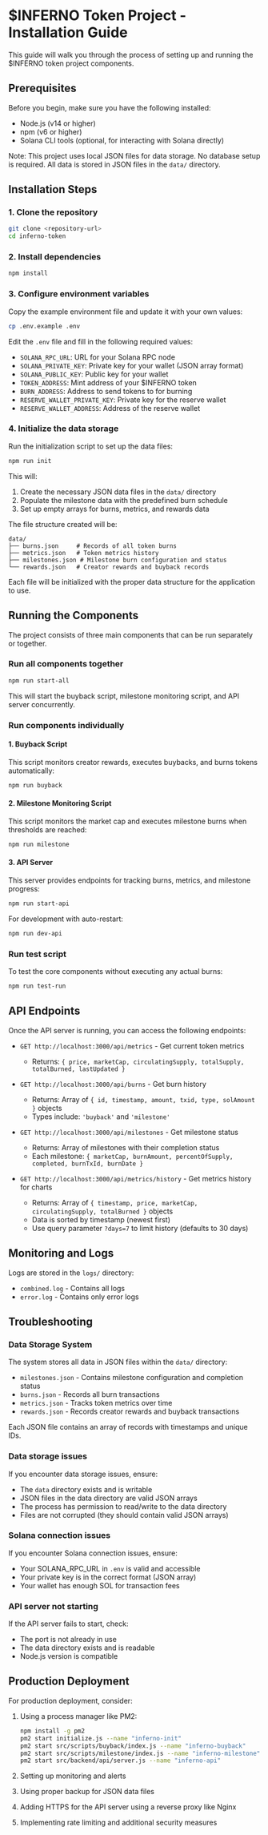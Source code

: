 # $INFERNO Token Project - Installation Guide

This guide will walk you through the process of setting up and running the $INFERNO token project components.

## Prerequisites

Before you begin, make sure you have the following installed:

- Node.js (v14 or higher)
- npm (v6 or higher)
- Solana CLI tools (optional, for interacting with Solana directly)

Note: This project uses local JSON files for data storage. No database setup is required. All data is stored in JSON files in the `data/` directory.

## Installation Steps

### 1. Clone the repository

```bash
git clone <repository-url>
cd inferno-token
```

### 2. Install dependencies

```bash
npm install
```

### 3. Configure environment variables

Copy the example environment file and update it with your own values:

```bash
cp .env.example .env
```

Edit the `.env` file and fill in the following required values:

- `SOLANA_RPC_URL`: URL for your Solana RPC node
- `SOLANA_PRIVATE_KEY`: Private key for your wallet (JSON array format)
- `SOLANA_PUBLIC_KEY`: Public key for your wallet
- `TOKEN_ADDRESS`: Mint address of your $INFERNO token
- `BURN_ADDRESS`: Address to send tokens to for burning
- `RESERVE_WALLET_PRIVATE_KEY`: Private key for the reserve wallet
- `RESERVE_WALLET_ADDRESS`: Address of the reserve wallet

### 4. Initialize the data storage

Run the initialization script to set up the data files:

```bash
npm run init
```

This will:
1. Create the necessary JSON data files in the `data/` directory
2. Populate the milestone data with the predefined burn schedule
3. Set up empty arrays for burns, metrics, and rewards data

The file structure created will be:
```
data/
├── burns.json     # Records of all token burns
├── metrics.json   # Token metrics history
├── milestones.json # Milestone burn configuration and status
└── rewards.json   # Creator rewards and buyback records
```

Each file will be initialized with the proper data structure for the application to use.

## Running the Components

The project consists of three main components that can be run separately or together.

### Run all components together

```bash
npm run start-all
```

This will start the buyback script, milestone monitoring script, and API server concurrently.

### Run components individually

#### 1. Buyback Script

This script monitors creator rewards, executes buybacks, and burns tokens automatically:

```bash
npm run buyback
```

#### 2. Milestone Monitoring Script

This script monitors the market cap and executes milestone burns when thresholds are reached:

```bash
npm run milestone
```

#### 3. API Server

This server provides endpoints for tracking burns, metrics, and milestone progress:

```bash
npm run start-api
```

For development with auto-restart:

```bash
npm run dev-api
```

### Run test script

To test the core components without executing any actual burns:

```bash
npm run test-run
```

## API Endpoints

Once the API server is running, you can access the following endpoints:

- `GET http://localhost:3000/api/metrics` - Get current token metrics
  - Returns: `{ price, marketCap, circulatingSupply, totalSupply, totalBurned, lastUpdated }`

- `GET http://localhost:3000/api/burns` - Get burn history
  - Returns: Array of `{ id, timestamp, amount, txid, type, solAmount }` objects
  - Types include: `'buyback'` and `'milestone'`

- `GET http://localhost:3000/api/milestones` - Get milestone status
  - Returns: Array of milestones with their completion status
  - Each milestone: `{ marketCap, burnAmount, percentOfSupply, completed, burnTxId, burnDate }`

- `GET http://localhost:3000/api/metrics/history` - Get metrics history for charts
  - Returns: Array of `{ timestamp, price, marketCap, circulatingSupply, totalBurned }` objects
  - Data is sorted by timestamp (newest first)
  - Use query parameter `?days=7` to limit history (defaults to 30 days)

## Monitoring and Logs

Logs are stored in the `logs/` directory:

- `combined.log` - Contains all logs
- `error.log` - Contains only error logs

## Troubleshooting

### Data Storage System

The system stores all data in JSON files within the `data/` directory:
- `milestones.json` - Contains milestone configuration and completion status
- `burns.json` - Records all burn transactions
- `metrics.json` - Tracks token metrics over time
- `rewards.json` - Records creator rewards and buyback transactions

Each JSON file contains an array of records with timestamps and unique IDs.

### Data storage issues

If you encounter data storage issues, ensure:
- The `data` directory exists and is writable
- JSON files in the data directory are valid JSON arrays
- The process has permission to read/write to the data directory
- Files are not corrupted (they should contain valid JSON arrays)

### Solana connection issues

If you encounter Solana connection issues, ensure:
- Your SOLANA_RPC_URL in `.env` is valid and accessible
- Your private key is in the correct format (JSON array)
- Your wallet has enough SOL for transaction fees

### API server not starting

If the API server fails to start, check:
- The port is not already in use
- The data directory exists and is readable
- Node.js version is compatible

## Production Deployment

For production deployment, consider:

1. Using a process manager like PM2:
   ```bash
   npm install -g pm2
   pm2 start initialize.js --name "inferno-init"
   pm2 start src/scripts/buyback/index.js --name "inferno-buyback"
   pm2 start src/scripts/milestone/index.js --name "inferno-milestone"
   pm2 start src/backend/api/server.js --name "inferno-api"
   ```

2. Setting up monitoring and alerts
3. Using proper backup for JSON data files
4. Adding HTTPS for the API server using a reverse proxy like Nginx
5. Implementing rate limiting and additional security measures